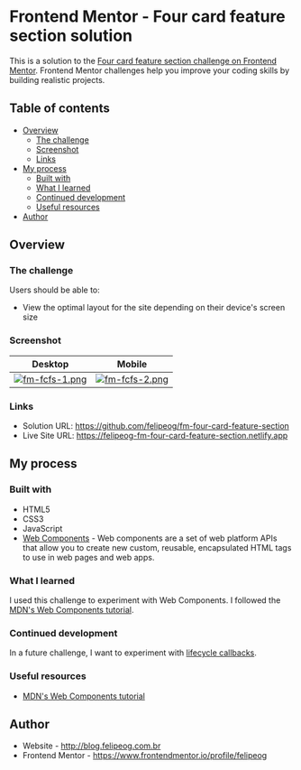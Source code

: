 # Frontend Mentor - Four card feature section solution

This is a solution to the [Four card feature section challenge on Frontend Mentor](https://www.frontendmentor.io/challenges/four-card-feature-section-weK1eFYK). Frontend Mentor challenges help you improve your coding skills by building realistic projects.

## Table of contents

- [Overview](#overview)
  - [The challenge](#the-challenge)
  - [Screenshot](#screenshot)
  - [Links](#links)
- [My process](#my-process)
  - [Built with](#built-with)
  - [What I learned](#what-i-learned)
  - [Continued development](#continued-development)
  - [Useful resources](#useful-resources)
- [Author](#author)

## Overview

### The challenge

Users should be able to:

- View the optimal layout for the site depending on their device's screen size

### Screenshot

| Desktop                                                                                      | Mobile                                                                                       |
| -------------------------------------------------------------------------------------------- | -------------------------------------------------------------------------------------------- |
| [![fm-fcfs-1.png](https://i.postimg.cc/KzsnSR4D/fm-fcfs-1.png)](https://postimg.cc/KkBKtcP1) | [![fm-fcfs-2.png](https://i.postimg.cc/tTghMhRg/fm-fcfs-2.png)](https://postimg.cc/67D274vs) |

### Links

- Solution URL: https://github.com/felipeog/fm-four-card-feature-section
- Live Site URL: https://felipeog-fm-four-card-feature-section.netlify.app

## My process

### Built with

- HTML5
- CSS3
- JavaScript
- [Web Components](https://www.webcomponents.org/introduction) - Web components are a set of web platform APIs that allow you to create new custom, reusable, encapsulated HTML tags to use in web pages and web apps.

### What I learned

I used this challenge to experiment with Web Components. I followed the [MDN's Web Components tutorial](https://developer.mozilla.org/en-US/docs/Web/Web_Components).

### Continued development

In a future challenge, I want to experiment with [lifecycle callbacks](https://developer.mozilla.org/en-US/docs/Web/Web_Components/Using_custom_elements#using_the_lifecycle_callbacks).

### Useful resources

- [MDN's Web Components tutorial](https://developer.mozilla.org/en-US/docs/Web/Web_Components)

## Author

- Website - http://blog.felipeog.com.br
- Frontend Mentor - https://www.frontendmentor.io/profile/felipeog
